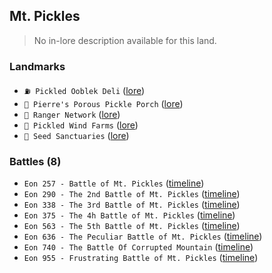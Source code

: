 ## Mt. Pickles
> No in-lore description available for this land.
### Landmarks
- `⛽️ Pickled Ooblek Deli` ([lore](<https://zeithalt.github.io//r/pickled_ooblek_deli.html>))
- `🥒 Pierre's Porous Pickle Porch` ([lore](<https://zeithalt.github.io//r/pppp.html>))
- `🔭 Ranger Network` ([lore](<https://zeithalt.github.io//r/ranger_network.html>))
- `💨 Pickled Wind Farms` ([lore](<https://zeithalt.github.io//r/pickled_wind_farms.html>))
- `🌱 Seed Sanctuaries` ([lore](<https://zeithalt.github.io//r/seed_sanctuaries.html>))
### Battles (8)
- `Eon 257 - Battle of Mt. Pickles` ([timeline](<https://zeithalt.github.io//t/#eon0257>))
- `Eon 290 - The 2nd Battle of Mt. Pickles` ([timeline](<https://zeithalt.github.io//t/#eon0290>))
- `Eon 338 - The 3rd Battle of Mt. Pickles` ([timeline](<https://zeithalt.github.io//t/#eon0338>))
- `Eon 375 - The 4h Battle of Mt. Pickles` ([timeline](<https://zeithalt.github.io//t/#eon0375>))
- `Eon 563 - The 5th Battle of Mt. Pickles` ([timeline](<https://zeithalt.github.io//t/#eon0563>))
- `Eon 636 - The Peculiar Battle of Mt. Pickles` ([timeline](<https://zeithalt.github.io//t/#eon0636>))
- `Eon 740 - The Battle Of Corrupted Mountain` ([timeline](<https://zeithalt.github.io//t/#eon0740>))
- `Eon 955 - Frustrating Battle of Mt. Pickles` ([timeline](<https://zeithalt.github.io//t/#eon0955>))
